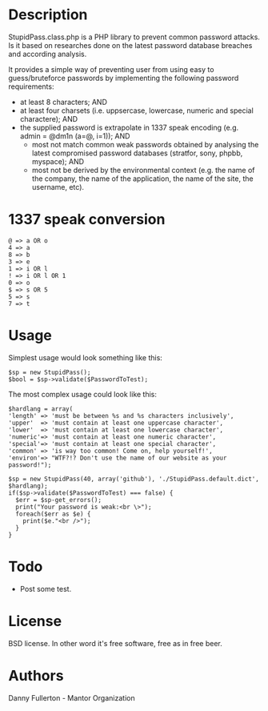 # Description
StupidPass.class.php is a PHP library to prevent common password attacks. Is it based on researches done on the latest password database breaches and according analysis.

It provides a simple way of preventing user from using easy to guess/bruteforce passwords by implementing the following password requirements:

* at least 8 characters; AND
* at least four charsets (i.e. uppsercase, lowercase, numeric and special charactere); AND
* the supplied password is extrapolate in 1337 speak encoding (e.g. admin = @dm1n (a=@, i=1)); AND 
    * most not match common weak passwords obtained by analysing the latest compromised password databases (stratfor, sony, phpbb, myspace); AND
    * most not be derived by the environmental context (e.g. the name of the company, the name of the application, the name of the site, the username, etc).
    
# 1337 speak conversion

    @ => a OR o  
    4 => a
    8 => b
    3 => e
    1 => i OR l
    ! => i OR l OR 1
    0 => o
    $ => s OR 5
    5 => s
    7 => t

# Usage
Simplest usage would look something like this:

    $sp = new StupidPass();
    $bool = $sp->validate($PasswordToTest);

The most complex usage could look like this:

    $hardlang = array(
    'length' => 'must be between %s and %s characters inclusively',
    'upper'  => 'must contain at least one uppercase character',
    'lower'  => 'must contain at least one lowercase character',
    'numeric'=> 'must contain at least one numeric character',
    'special'=> 'must contain at least one special character',
    'common' => 'is way too common! Come on, help yourself!',
    'environ'=> "WTF?!? Don't use the name of our website as your password!");
    
    $sp = new StupidPass(40, array('github'), './StupidPass.default.dict', $hardlang);
    if($sp->validate($PasswordToTest) === false) {
      $err = $sp-get_errors();
      print("Your password is weak:<br \>");
      foreach($err as $e) {
        print($e."<br />");
      }
    }

# Todo

* Post some test.

# License
BSD license. In other word it's free software, free as in free beer.

# Authors
Danny Fullerton - Mantor Organization
